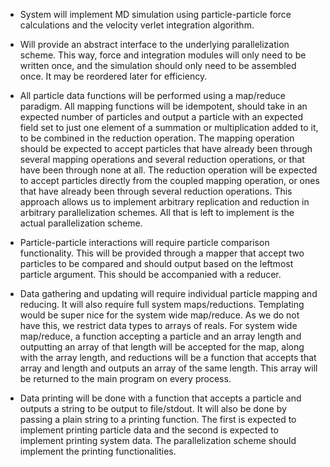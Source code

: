 * System will implement MD simulation using particle-particle force
  calculations and the velocity verlet integration algorithm.

* Will provide an abstract interface to the underlying parallelization
  scheme. This way, force and integration modules will only need to be
  written once, and the simulation should only need to be assembled
  once. It may be reordered later for efficiency.

* All particle data functions will be performed using a map/reduce
  paradigm. All mapping functions will be idempotent, should take in
  an expected number of particles and output a particle with an expected
  field set to just one element of a summation or multiplication added
  to it, to be combined in the reduction operation.
  The mapping operation should be expected to accept particles that
  have already been through several mapping operations and several
  reduction operations, or that have been through none at all.
  The reduction operation will be expected to accept particles directly
  from the coupled mapping operation, or ones that have already been through
  several reduction operations. This approach allows us to implement
  arbitrary replication and reduction in arbitrary parallelization schemes.
  All that is left to implement is the actual parallelization scheme.

* Particle-particle interactions will require particle comparison
  functionality. This will be provided through a mapper that accept two
  particles to be compared and should output based on the leftmost particle
  argument. This should be accompanied with a reducer.

* Data gathering and updating will require individual particle mapping and
  reducing. It will also require full system maps/reductions. Templating would
  be super nice for the system wide map/reduce. As we do not have this,
  we restrict data types to arrays of reals.
  For system wide map/reduce, a function accepting a particle and an array
  length and outputting an array of that length
  will be accepted for the map, along with the array length, and reductions
  will be a function that accepts that array and length and outputs an
  array of the same length. This array will be returned to the main program
  on every process.

* Data printing will be done with a function that accepts a particle and
  outputs a string to be output to file/stdout. It will also be done
  by passing a plain string to a printing function.
  The first is expected to implement printing particle data and the
  second is expected to implement printing system data.
  The parallelization scheme should implement the printing functionalities.

